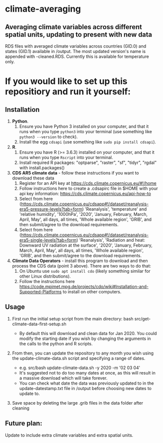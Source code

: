# climate-averaging
## Averaging climate variables across different spatial units, updating to present with new data

RDS files with averaged climate variables across countries (GID.0) and states (GID.1) available in /output. 
The most updated version's name is appended with -cleaned.RDS. 
Currently this is available for temperature only.

# If you would like to set up this repositiory and run it yourself:

## Installation

1. **Python**. 
   1. Ensure you have Python 3 installed on your computer, and that it runs when you type `python3` into your terminal (use something like `python3 --version` to check).
   2. Install the egg `cdsapi` (use something like `sudo pip install cdsapi`).
2. **R**.
   1. Ensure you have R (>= 3.6.3) installed on your computer, and that it runs when you type `Rscript` into your terminal.
   2. Install required R packages: "optparse", "raster", "sf", "tidyr", "rgdal" with install.packages()
3. **CDS AR5 climate data** - follow these instructions if you want to download these data
   1. Register for an API key at https://cds.climate.copernicus.eu/#!/home
   2. Follow instructions here to create a .cdsapirc file in $HOME with your api key information: https://cds.climate.copernicus.eu/api-how-to
   3. Select from here (https://cds.climate.copernicus.eu/cdsapp#!/dataset/reanalysis-era5-pressure-levels?tab=form) 'Reanalysis', 'temperature' and 'relative humidity', '1000hPa', '2020', 'January, February, March, April, May', all days, all times, 'Whole available region', 'GRIB', and then submit/agree to the download requirements.
   4. Select from here (https://cds.climate.copernicus.eu/cdsapp#!/dataset/reanalysis-era5-single-levels?tab=form) 'Reanalysis', 'Radiation and heat: Downward UV radiation at the surface', '2020', 'January, February, March, April, May', all days, all times, 'Whole available region', 'GRIB', and then submit/agree to the download requirements.
4. **Climate Data Operators** - install this program to download and then process the CDS data (point 3 above). There are two ways to do that:
   1. On Ubuntu use `sudo apt install cdo` (likely something similar for other Linux distributions).
   2. Follow the instructions here https://code.mpimet.mpg.de/projects/cdo/wiki#Installation-and-Supported-Platforms to install on other computers.


## Usage

1. First run the initial setup script from the main directory: bash src/get-climate-data-first-setup.sh
   * By default this will download and clean data for Jan 2020. You could modify the starting date if you wish by changing the arguments in the calls to the python and R scripts.

2. From then, you can update the repository to any month you wish using the update-climate-data.sh script and specifying a range of dates.
   * e.g. src/bash update-climate-data.sh -y 2020 -m '02 03 04'
   * It's suggested not to do too many dates at once, as this will result in a massive download which will take forever.
   * You can check what date the data was previously updated to in the update-datestamp.txt file in /output before choosing new dates to update to.
   
3. Save space by deleting the large .grib files in the data folder after cleaning


## Future plan:

Update to include extra climate variables and extra spatial units.
